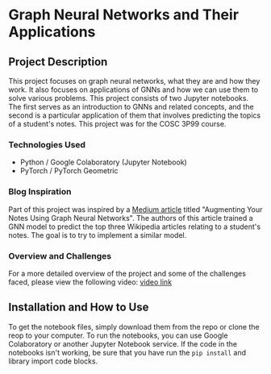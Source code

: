 # Graph Neural Networks and Their Applications

## Project Description

This project focuses on graph neural networks, what they are and how they work. It also focuses on applications of GNNs and how we can use them to solve various problems. This project consists of two Jupyter notebooks. The first serves as an introduction to GNNs and related concepts, and the second is a particular application of them that involves predicting the topics of a student's notes. This project was for the COSC 3P99 course.

### Technologies Used

- Python / Google Colaboratory (Jupyter Notebook)
- PyTorch / PyTorch Geometric

### Blog Inspiration

Part of this project was inspired by a [Medium article](https://medium.com/stanford-cs224w/augmenting-your-notes-using-graph-neural-networks-e61f0898033a) titled "Augmenting Your Notes Using Graph Neural Networks". The authors of this article trained a GNN model to predict the top three Wikipedia articles relating to a student's notes. The goal is to try to implement a similar model.

### Overview and Challenges

For a more detailed overview of the project and some of the challenges faced, please view the following video: [video link]()

## Installation and How to Use

To get the notebook files, simply download them from the repo or clone the reop to your computer. To run the notebooks, you can use Google Colaboratory or another Jupyter Notebook service. If the code in the notebooks isn't working, be sure that you have run the `pip install` and library import code blocks.
